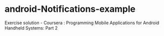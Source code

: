 # android-Notifications-example
Exercise solution - Coursera : Programming Mobile Applications for Android Handheld Systems: Part 2
